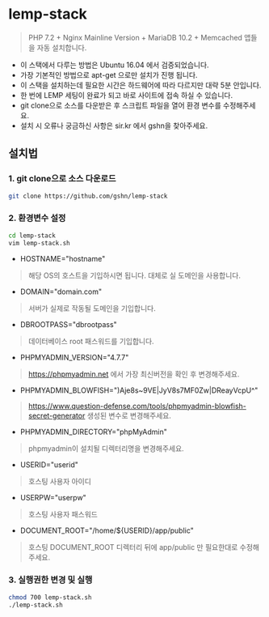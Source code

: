 # lemp-stack
> PHP 7.2 + Nginx Mainline Version + MariaDB 10.2 + Memcached 앱들을 자동 설치합니다.
- 이 스택에서 다루는 방법은 Ubuntu 16.04 에서 검증되었습니다.
- 가장 기본적인 방법으로 apt-get 으로만 설치가 진행 됩니다.
- 이 스택을 설치하는데 필요한 시간은 하드웨어에 따라 다르지만 대략 5분 안입니다.
- 한 번에 LEMP 세팅이 완료가 되고 바로 사이트에 접속 하실 수 있습니다.
- git clone으로 소스를 다운받은 후 스크립트 파일을 열어 환경 변수를 수정해주세요.
- 설치 시 오류나 궁금하신 사항은 sir.kr 에서 gshn을 찾아주세요.

## 설치법

### 1. git clone으로 소스 다운로드
```bash
git clone https://github.com/gshn/lemp-stack
```

### 2. 환경변수 설정
```bash
cd lemp-stack
vim lemp-stack.sh
```

- HOSTNAME="hostname"
> 해당 OS의 호스트을 기입하시면 됩니다. 대체로 실 도메인을 사용합니다.

- DOMAIN="domain.com"
> 서버가 실제로 작동될 도메인을 기입합니다.

- DBROOTPASS="dbrootpass"
> 데이터베이스 root 패스워드를 기입합니다.

- PHPMYADMIN_VERSION="4.7.7"
> https://phpmyadmin.net 에서 가장 최신버전을 확인 후 변경해주세요.

- PHPMYADMIN_BLOWFISH=")Aje8s~9VE|JyV8s7MF0Zw|DReayVcpU^"
> https://www.question-defense.com/tools/phpmyadmin-blowfish-secret-generator 생성된 변수로 변경해주세요.

- PHPMYADMIN_DIRECTORY="phpMyAdmin"
> phpmyadmin이 설치될 디렉터리명을 변경해주세요.

- USERID="userid"
> 호스팅 사용자 아이디

- USERPW="userpw"
> 호스팅 사용자 패스워드

- DOCUMENT_ROOT="/home/${USERID}/app/public"
> 호스팅 DOCUMENT_ROOT 디렉터리 뒤에 app/public 만 필요한대로 수정해주세요.

### 3. 실행권한 변경 및 실행
```bash
chmod 700 lemp-stack.sh
./lemp-stack.sh
```

